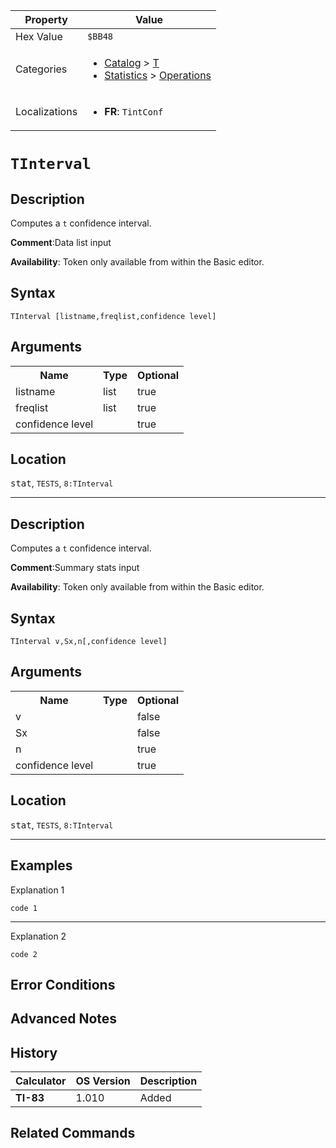 | Property      | Value |
|---------------|-------|
| Hex Value     | `$BB48`|
| Categories    | <ul><li>[Catalog](../categories/Catalog.md) > [T](../categories/Catalog.md#T)</li><li>[Statistics](../categories/Statistics.md) > [Operations](../categories/Statistics.md#Operations)</li></ul> |
| Localizations | <ul><li><b>FR</b>: `TintConf `</li></ul> |

# `TInterval `

## Description
Computes a `t` confidence interval.

<b>Comment</b>:Data list input

<b>Availability</b>: Token only available from within the Basic editor.

## Syntax
`TInterval [listname,freqlist,confidence level]`

## Arguments
<table>
<tr><th>Name</th><th>Type</th><th>Optional</th></tr>

<tr><td>listname</td><td>list</td><td>true</td></tr>

<tr><td>freqlist</td><td>list</td><td>true</td></tr>

<tr><td>confidence level</td><td></td><td>true</td></tr>

</table>

## Location
<kbd>stat</kbd>, `TESTS`, `8:TInterval`
<hr>

## Description
Computes a `t` confidence interval.

<b>Comment</b>:Summary stats input

<b>Availability</b>: Token only available from within the Basic editor.

## Syntax
`TInterval v,Sx,n[,confidence level]`

## Arguments
<table>
<tr><th>Name</th><th>Type</th><th>Optional</th></tr>

<tr><td>v</td><td></td><td>false</td></tr>

<tr><td>Sx</td><td></td><td>false</td></tr>

<tr><td>n</td><td></td><td>true</td></tr>

<tr><td>confidence level</td><td></td><td>true</td></tr>

</table>

## Location
<kbd>stat</kbd>, `TESTS`, `8:TInterval`
<hr>

## Examples

Explanation 1
```ti-basic
code 1
```
---
Explanation 2
```ti-basic
code 2
```

## Error Conditions


## Advanced Notes


## History
| Calculator | OS Version | Description |
|------------|------------|-------------|
| <b>TI-83</b> | 1.010 | Added

## Related Commands

    